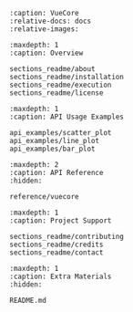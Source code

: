 <!-- https://myst-parser.readthedocs.io/en/latest/faq/index.html
#include-a-file-from-outside-the-docs-folder-like-readme-md -->

```{include} ./sections_readme/home_page.md
:caption: VueCore
:relative-docs: docs
:relative-images:
```

```{toctree} 
:maxdepth: 1
:caption: Overview

sections_readme/about
sections_readme/installation
sections_readme/execution
sections_readme/license
```

```{toctree}
:maxdepth: 1
:caption: API Usage Examples

api_examples/scatter_plot
api_examples/line_plot
api_examples/bar_plot
```

```{toctree}
:maxdepth: 2
:caption: API Reference
:hidden:

reference/vuecore
```

```{toctree} 
:maxdepth: 1
:caption: Project Support

sections_readme/contributing
sections_readme/credits
sections_readme/contact
```

```{toctree}
:maxdepth: 1
:caption: Extra Materials
:hidden:

README.md
```
